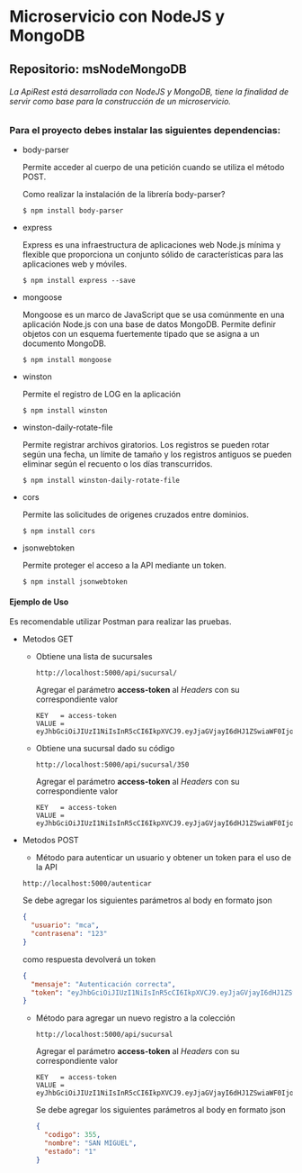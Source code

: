 # Microservicio con NodeJS y MongoDB
## Repositorio: msNodeMongoDB

###### La ApiRest está desarrollada con NodeJS y MongoDB, tiene la finalidad de servir como base para la construcción de un microservicio.

### Para el proyecto debes instalar las siguientes dependencias:

- body-parser
  
  Permite acceder al cuerpo de una petición cuando se utiliza el método POST.
  
  Como realizar la instalación de la librería body-parser?
  ```
  $ npm install body-parser
  ```

- express

  Express es una infraestructura de aplicaciones web Node.js mínima y flexible que proporciona un conjunto sólido de características para las aplicaciones web y móviles.
  ```
  $ npm install express --save
  ```

- mongoose

  Mongoose es un marco de JavaScript que se usa comúnmente en una aplicación Node.js con una base de datos MongoDB.
  Permite definir objetos con un esquema fuertemente tipado que se asigna a un documento MongoDB.
  ```
  $ npm install mongoose
  ```

- winston

  Permite el registro de LOG en la aplicación
  
  ```
  $ npm install winston
  ```
  
- winston-daily-rotate-file

  Permite registrar archivos giratorios. Los registros se pueden rotar según una fecha, un límite de tamaño y los registros antiguos se pueden eliminar según el recuento o los días transcurridos.

  ```
  $ npm install winston-daily-rotate-file
  ```

- cors

  Permite las solicitudes de origenes cruzados entre dominios.
 
  ```
  $ npm install cors
  ```
 
- jsonwebtoken
 
  Permite proteger el acceso a la API mediante un token.
 
  ```
  $ npm install jsonwebtoken
  ```
 
 
#### Ejemplo de Uso

Es recomendable utilizar Postman para realizar las pruebas.

- Metodos GET

  - Obtiene una lista de sucursales 
    ```
    http://localhost:5000/api/sucursal/
    ```
    Agregar el parámetro **access-token** al *Headers* con su correspondiente valor
    ```
    KEY   = access-token
    VALUE = eyJhbGciOiJIUzI1NiIsInR5cCI6IkpXVCJ9.eyJjaGVjayI6dHJ1ZSwiaWF0IjoxNTkzNDYxOTA1LCJleHAiOjE1OTM0NjMzNDV9.7SHReWejZBOPVU9rNUaqNN0HeHUY2GfokSULVkBj42c
    ```

  - Obtiene una sucursal dado su código
    ``` 
    http://localhost:5000/api/sucursal/350
    ```
    Agregar el parámetro **access-token** al *Headers* con su correspondiente valor
    ```
    KEY   = access-token
    VALUE = eyJhbGciOiJIUzI1NiIsInR5cCI6IkpXVCJ9.eyJjaGVjayI6dHJ1ZSwiaWF0IjoxNTkzNDYxOTA1LCJleHAiOjE1OTM0NjMzNDV9.7SHReWejZBOPVU9rNUaqNN0HeHUY2GfokSULVkBj42c
    ```

- Metodos POST

   - Método para autenticar un usuario y obtener un token para el uso de la API
    ```
    http://localhost:5000/autenticar
    ```
    Se debe agregar los siguientes parámetros al body en formato json
    ```json
    {
      "usuario": "mca",
      "contrasena": "123"
    } 
    ```
    como respuesta devolverá un token
    ```json
    {
      "mensaje": "Autenticación correcta",
      "token": "eyJhbGciOiJIUzI1NiIsInR5cCI6IkpXVCJ9.eyJjaGVjayI6dHJ1ZSwiaWF0IjoxNTkzNDYxOTA1LCJleHAiOjE1OTM0NjMzNDV9.7SHReWejZBOPVU9rNUaqNN0HeHUY2GfokSULVkBj42c"   
    }
    ```
  
  - Método para agregar un nuevo registro a la colección
    ```
    http://localhost:5000/api/sucursal
    ```
    Agregar el parámetro **access-token** al *Headers* con su correspondiente valor
    ```
    KEY   = access-token
    VALUE = eyJhbGciOiJIUzI1NiIsInR5cCI6IkpXVCJ9.eyJjaGVjayI6dHJ1ZSwiaWF0IjoxNTkzNDYxOTA1LCJleHAiOjE1OTM0NjMzNDV9.7SHReWejZBOPVU9rNUaqNN0HeHUY2GfokSULVkBj42c
    ```
  
    Se debe agregar los siguientes parámetros al body en formato json
    ```json
    {
      "codigo": 355,
      "nombre": "SAN MIGUEL",
      "estado": "1"
    } 
    ```
  
  
